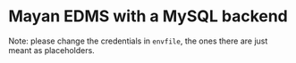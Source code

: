 # Mayan EDMS with a MySQL backend

Note: please change the credentials in `envfile`, the ones there are just meant
as placeholders.
